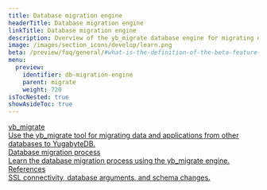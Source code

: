 ```yaml
---
title: Database migration engine
headerTitle: Database migration engine
linkTitle: Database migration engine
description: Overview of the yb_migrate database engine for migrating data and applications from other databases to YugabyteDB.
image: /images/section_icons/develop/learn.png
beta: /preview/faq/general/#what-is-the-definition-of-the-beta-feature-tag
menu:
  preview:
    identifier: db-migration-engine
    parent: migrate
    weight: 720
isTocNested: true
showAsideToc: true
---
```


<div class="row">

  <div class="col-12 col-md-6 col-lg-12 col-xl-6">
    <a class="section-link icon-offset" href="yb-migrate/">
      <div class="head">
        <div class="icon">
          <i class="icon-database-alt2"></i>
        </div>
        <div class="title">yb_migrate</div>
      </div>
      <div class="body">
        Use the yb_migrate tool for migrating data and applications from other databases to YugabyteDB.
      </div>
    </a>
  </div>

  <div class="col-12 col-md-6 col-lg-12 col-xl-6">
    <a class="section-link icon-offset" href="db-migration-process/">
      <div class="head">
        <div class="icon">
          <i class="icon-database-alt2"></i>
        </div>
        <div class="title">Database migration process</div>
      </div>
      <div class="body">
        Learn the database migration process using the yb_migrate engine.
      </div>
    </a>
  </div>

  <div class="col-12 col-md-6 col-lg-12 col-xl-6">
    <a class="section-link icon-offset" href="references/">
      <div class="head">
        <div class="icon">
          <i class="icon-database-alt2"></i>
        </div>
        <div class="title">References</div>
      </div>
      <div class="body">
        SSL connectivity, database arguments, and schema changes.
      </div>
    </a>
  </div>
</div>
